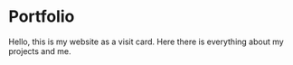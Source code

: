 # Portfolio

Hello, this is my website as a visit card. Here there is everything about my
projects and me.
